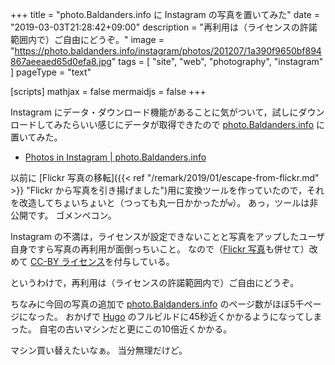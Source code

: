 +++
title = "photo.Baldanders.info に Instagram の写真を置いてみた"
date = "2019-03-03T21:28:42+09:00"
description = "再利用は（ライセンスの許諾範囲内で）ご自由にどうぞ。"
image = "https://photo.baldanders.info/instagram/photos/201207/1a390f9650bf894867aeeaed65d0efa8.jpg"
tags = [ "site", "web", "photography", "instagram" ]
pageType = "text"

[scripts]
  mathjax = false
  mermaidjs = false
+++

Instagram にデータ・ダウンロード機能があることに気がついて，試しにダウンロードしてみたらいい感じにデータが取得できたので [photo.Baldanders.info] に置いてみた。

- [Photos in Instagram | photo.Baldanders.info](https://photo.baldanders.info/instagram/)

以前に [Flickr 写真の移転]({{< ref "/remark/2019/01/escape-from-flickr.md" >}} "Flickr から写真を引き揚げました")用に変換ツールを作っていたので，それを改造してちょいちょいと（つっても丸一日かかったが`w`）。
あっ，ツールは非公開です。
ゴメンペコン。

Instagram の不満は，ライセンスが設定できないことと写真をアップしたユーザ自身ですら写真の再利用が面倒っちいこと。
なので（[Flickr 写真](https://photo.baldanders.info/flickr/ "Photos in Flickr | photo.Baldanders.info")も併せて）改めて [CC-BY ライセンス](https://creativecommons.org/licenses/by/4.0/deed.ja "Creative Commons — 表示 4.0 国際 — CC BY 4.0")を付与している。

というわけで，再利用は（ライセンスの許諾範囲内で）ご自由にどうぞ。

ちなみに今回の写真の追加で [photo.Baldanders.info] のページ数がほぼ5千ページになった。
おかげで [Hugo] のフルビルドに45秒近くかかるようになってしまった。
自宅の古いマシンだと更にこの10倍近くかかる。

マシン買い替えたいなぁ。
当分無理だけど。

[photo.Baldanders.info]: https://photo.baldanders.info/
[Hugo]: https://gohugo.io/ "The world’s fastest framework for building websites | Hugo"
